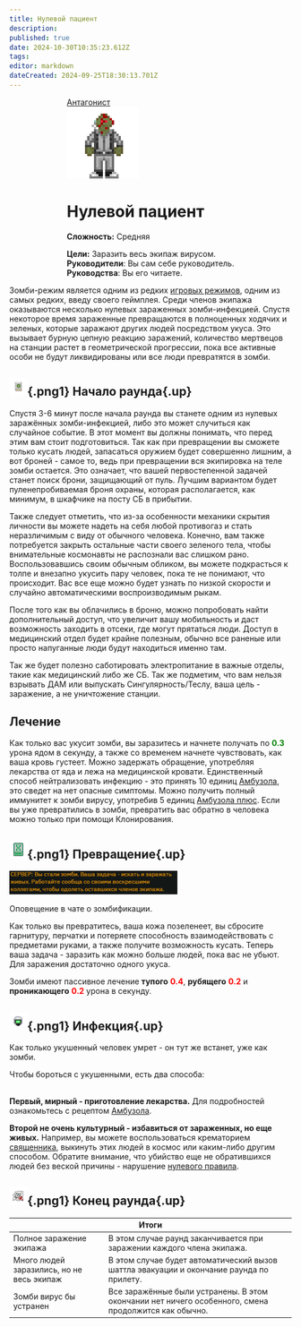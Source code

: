 ```yaml
---
title: Нулевой пациент
description: 
published: true
date: 2024-10-30T10:35:23.612Z
tags: 
editor: markdown
dateCreated: 2024-09-25T18:30:13.701Z
---
```


<div style="display: flex; justify-content: center;">
<div class="roles-passport antag">
  <div class="title antag"><a href="/roles/antagonists">Антагонист</a></div>
  <div>
    <div><div><img src="/roles/patientzero.png" id="img"></div></div>
  <div><div>
    <h1>Нулевой пациент</h1>
    <p><strong>Сложность:</strong> Средняя</p>
    <strong>Цели:</strong> Заразить весь экипаж вирусом.<br>
    <b>Руководители</b>: Вы сам себе руководитель.<br>
    <b>Руководства</b>: Вы его читаете.
  </div></div>
  </div>
</div>
</div>

Зомби-режим является одним из редких [игровых режимов](/gamemodes), одним из самых редких, введу своего геймплея. Среди членов экипажа оказываются несколько нулевых зараженных зомби-инфекцией. Спустя некоторое время зараженные превращаются в полноценных ходячих и зеленых, которые заражают других людей посредством укуса. Это вызывает бурную цепную реакцию заражений, количество мертвецов на станции растет в геометрической прогрессии, пока все активные особи не будут ликвидированы или все люди превратятся в зомби.



## ![](/book_infections.png){.png1} Начало раунда{.up}

<p>Спустя 3-6 минут после начала раунда вы станете одним из нулевых заражённых зомби-инфекцией, либо это может случиться как случайное событие. В этот момент вы должны понимать, что перед этим вам стоит подготовиться. Так как при превращении вы сможете только кусать людей, запасаться оружием будет совершенно лишним, а вот броней - самое то, ведь при превращении вся экипировка на теле зомби остается. Это означает, что вашей первостепенной задачей станет поиск брони, защищающий от пуль. Лучшим вариантом будет пуленепробиваемая броня охраны, которая располагается, как минимум, в шкафчике на посту СБ в прибытии.

Также следует отметить, что из-за особенности механики скрытия личности вы можете надеть на себя любой противогаз и стать неразличимым с виду от обычного человека. Конечно, вам также потребуется закрыть остальные части своего зеленого тела, чтобы внимательные космонавты не распознали вас слишком рано. Воспользовавшись своим обычным обликом, вы можете подкрасться к толпе и внезапно укусить пару человек, пока те не понимают, что происходит. Вас все еще можно будет узнать по низкой скорости и случайно автоматическими воспроизводимым рыкам.

После того как вы облачились в броню, можно попробовать найти дополнительный доступ, что увеличит вашу мобильность и даст возможность заходить в отсеки, где могут прятаться люди. Доступ в медицинский отдел будет крайне полезным, обычно все раненые или просто напуганные люди будут находиться именно там.

Так же будет полезно саботировать электропитание в важные отделы, такие как медицинский либо же СБ. Так же подметим, что вам нельзя взрывать ДАМ или выпускать Сингулярность/Теслу, ваша цель - заражение, а не уничтожение станции.
</p>

## Лечение
Как только вас укусит зомби, вы заразитесь и начнете получать по <b style="color: green;">0.3</b> урона ядом в секунду, а также со временем начнете чувствовать, как ваша кровь густеет. Можно задержать обращение, употребляя лекарства от яда и лежа на медицинской кровати. Единственный способ нейтрализовать инфекцию - это принять 10 единиц <a href="/guides/chemistry/#chem_Romerol" title="Химия">Амбузола</a>, это сведет на нет опасные симптомы. Можно получить полный иммунитет к зомби вирусу, употребив 5 единиц <a href="/guides/chemistry/#chem_Romerol" title="Химия">Амбузола плюс</a>. Если вы уже превратились в зомби, превратить вас обратно в человека можно только при помощи Клонирования.

## ![](/cloning.png){.png1} Превращение{.up}
<div id="tristopx">

  ![](/300px-zombie_messange.png)

<figcaption>Оповещение в чате о зомбификации.</figcaption>

</div>
<p>
Как только вы превратитесь, ваша кожа позеленеет, вы сбросите гарнитуру, перчатки и потеряете способность взаимодействовать с предметами руками, а также получите возможность кусать. Теперь ваша задача - заразить как можно больше людей, пока вас не убьют. Для заражения достаточно одного укуса.
</p>
<p>Зомби имеют пассивное лечение <b>тупого</b> <b style="color: red;">0.4</b>, <b>рубящего</b> <b style="color: red;">0.2</b> и <b>проникающего</b> <b style="color: red;">0.2</b> урона в секунду.</p>



## ![](/virohelmet.png){.png1} Инфекция{.up}

Как только укушенный человек умрет - он тут же встанет, уже как зомби.

Чтобы бороться с укушенными, есть два способа:  
 

**Первый, мирный - приготовление лекарства.** Для подробностей ознакомьтесь с рецептом [Амбузола](/guides/chemistry/#chem_Romerol).

**Второй не очень культурный - избавиться от зараженных, но еще живых.** Например, вы можете воспользоваться крематорием [священника](/roles/priest), выкинуть этих людей в космос или каким-либо другим способом. Обратите внимание, что убийство еще не обратившихся людей без веской причины - нарушение [нулевого правила](/rules).

## ![](/scrap_bloodied.png){.png1} Конец раунда{.up}

<center>
  <table class="ant">
    <thead>
      <tr>
        <th colspan="2">Итоги</th>
      </tr>
    </thead>
    <tbody>
      <tr>
        <td>Полное заражение экипажа</td>
        <td>В этом случае раунд заканчивается при заражении каждого члена экипажа. </td>
      </tr>
      <tr>
        <td>Много людей заразились, но не весь экипаж</td>
        <td>В этом случае будет автоматический вызов шаттла эвакуации и окончание раунда по прилету.</td>
      </tr>
      <tr>
        <td>Зомби вирус бы устранен</td>
        <td>Все заражённые были устранены. В этом окончании нет ничего особенного, смена продолжится как обычно.</td>
      </tr>
    </tbody>
  </table>
</center>


<div class="table"></div>
